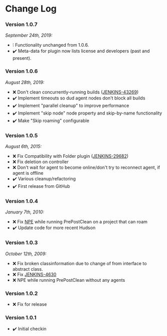 # Change Log

### Version 1.0.7
_September 24th, 2019:_
* :grey_exclamation: Functionality unchanged from 1.0.6.
* :heavy_check_mark:
Meta-data for plugin now lists license and developers (past and present).

### Version 1.0.6
_August 28th, 2019:_
* :x:
Don't clean concurrently-running builds
([JENKINS-43269](https://issues.jenkins-ci.org/browse/JENKINS-43269))
* :heavy_check_mark:
Implement timeouts so dud agent nodes don't block all builds
* :heavy_check_mark:
Implement "parallel cleanup" to improve performance
* :heavy_check_mark:
Implement "skip node" node property and skip-by-name functionality
* :heavy_check_mark:
Make "Skip roaming" configurable

### Version 1.0.5
_August 6th, 2015:_
* :x:
Fix Compatibility with Folder plugin
([JENKINS-29682](https://issues.jenkins-ci.org/browse/JENKINS-29682))
* :x:
Fix deletion on controller
* :x:
Don't wait for agent to become online/don't try to reconnect agent, if agent is offline
* :heavy_check_mark:
Various cleanup/refactoring
* :heavy_check_mark:
First release from GitHub

### Version 1.0.4
_January 7th, 2010:_
* :x:
Fix
[NPE](http://n4.nabble.com/Hudson-bug-with-Ehcache-td787618.html)
while running PrePostClean on a project that can roam
* :heavy_check_mark:
Update code for more recent Hudson

### Version 1.0.3
_October 12th, 2009:_
* :x:
Fix broken classinformation due to change of from interface to abstract class.
* :x:
Fix
[JENKINS-4630](https://issues.jenkins-ci.org/browse/JENKINS-4630)
* :x:
NPE while running PrePostClean without any agents

### Version 1.0.2
* :x:
Fix for release

### Version 1.0.1
* :heavy_check_mark:
Initial checkin
